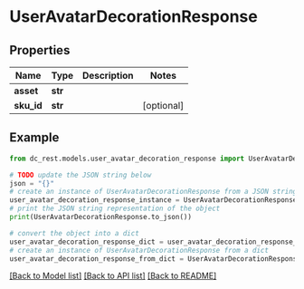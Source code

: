 # UserAvatarDecorationResponse


## Properties

Name | Type | Description | Notes
------------ | ------------- | ------------- | -------------
**asset** | **str** |  | 
**sku_id** | **str** |  | [optional] 

## Example

```python
from dc_rest.models.user_avatar_decoration_response import UserAvatarDecorationResponse

# TODO update the JSON string below
json = "{}"
# create an instance of UserAvatarDecorationResponse from a JSON string
user_avatar_decoration_response_instance = UserAvatarDecorationResponse.from_json(json)
# print the JSON string representation of the object
print(UserAvatarDecorationResponse.to_json())

# convert the object into a dict
user_avatar_decoration_response_dict = user_avatar_decoration_response_instance.to_dict()
# create an instance of UserAvatarDecorationResponse from a dict
user_avatar_decoration_response_from_dict = UserAvatarDecorationResponse.from_dict(user_avatar_decoration_response_dict)
```
[[Back to Model list]](../README.md#documentation-for-models) [[Back to API list]](../README.md#documentation-for-api-endpoints) [[Back to README]](../README.md)



